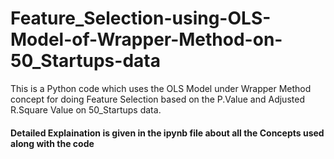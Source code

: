 # Feature_Selection-using-OLS-Model-of-Wrapper-Method-on-50_Startups-data

This is a Python code which uses the OLS Model under Wrapper Method concept for doing Feature Selection based on the P.Value and Adjusted R.Square Value on 50_Startups data.
#### Detailed Explaination is given in the ipynb file about all the Concepts used along with the code
